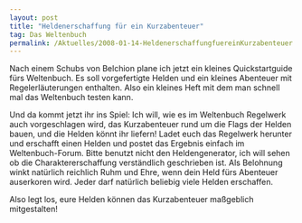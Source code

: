 ```yaml
---
layout: post
title: "Heldenerschaffung für ein Kurzabenteuer"
tag: Das Weltenbuch
permalink: /Aktuelles/2008-01-14-HeldenerschaffungfuereinKurzabenteuer
---
```


Nach einem Schubs von Belchion plane ich jetzt ein kleines Quickstartguide fürs Weltenbuch. Es soll vorgefertigte Helden und ein kleines Abenteuer mit Regelerläuterungen enthalten. Also ein kleines Heft mit dem man schnell mal das Weltenbuch testen kann.

Und da kommt jetzt ihr ins Spiel: Ich will, wie es im Weltenbuch Regelwerk auch vorgeschlagen wird, das Kurzabenteuer rund um die Flags der Helden bauen, und die Helden könnt ihr liefern! Ladet euch das Regelwerk herunter und erschafft einen Helden und postet das Ergebnis einfach im Weltenbuch-Forum. Bitte benutzt nicht den Heldengenerator, ich will sehen ob die Charaktererschaffung verständlich geschrieben ist. Als Belohnung winkt natürlich reichlich Ruhm und Ehre, wenn dein Held fürs Abenteuer auserkoren wird. Jeder darf natürlich beliebig viele Helden erschaffen.

Also legt los, eure Helden können das Kurzabenteuer maßgeblich mitgestalten!


